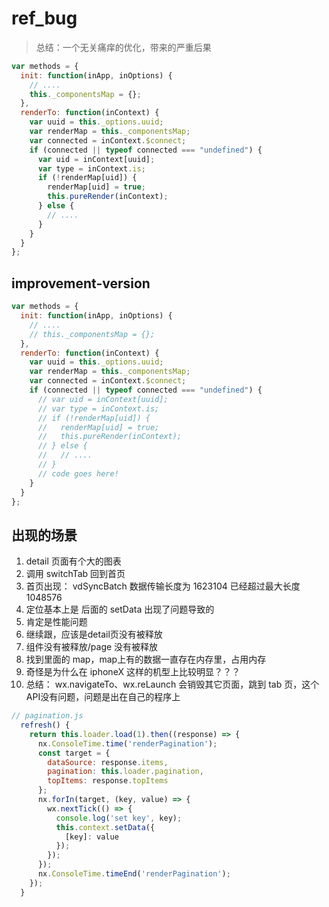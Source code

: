 # ref_bug
> 总结：一个无关痛痒的优化，带来的严重后果
<!-- # /Users/feizheng/finxos/institute-miaotu/node_modules/next-weapp-boot/lib/middlewares/redux-boot.js -->
```js
var methods = {
  init: function(inApp, inOptions) {
    // .... 
    this._componentsMap = {};
  },
  renderTo: function(inContext) {
    var uuid = this._options.uuid;
    var renderMap = this._componentsMap;
    var connected = inContext.$connect;
    if (connected || typeof connected === "undefined") {
      var uid = inContext[uuid];
      var type = inContext.is;
      if (!renderMap[uid]) {
        renderMap[uid] = true;
        this.pureRender(inContext);
      } else {
        // ....
      }
    }
  }
};
```


## improvement-version
```js
var methods = {
  init: function(inApp, inOptions) {
    // .... 
    // this._componentsMap = {};
  },
  renderTo: function(inContext) {
    var uuid = this._options.uuid;
    var renderMap = this._componentsMap;
    var connected = inContext.$connect;
    if (connected || typeof connected === "undefined") {
      // var uid = inContext[uuid];
      // var type = inContext.is;
      // if (!renderMap[uid]) {
      //   renderMap[uid] = true;
      //   this.pureRender(inContext);
      // } else {
      //   // ....
      // }
      // code goes here!
    }
  }
};
```


## 出现的场景
1. detail 页面有个大的图表
2. 调用 switchTab 回到首页
3. 首页出现： vdSyncBatch 数据传输长度为 1623104 已经超过最大长度 1048576 
4. 定位基本上是 后面的 setData 出现了问题导致的
5. 肯定是性能问题
6. 继续跟，应该是detail页没有被释放
7. 组件没有被释放/page 没有被释放
8. 找到里面的 map，map上有的数据一直存在内存里，占用内存
9. 奇怪是为什么在 iphoneX 这样的机型上比较明显？？？
10. 总结： wx.navigateTo、wx.reLaunch 会销毁其它页面，跳到 tab 页，这个API没有问题，问题是出在自己的程序上

```js
// pagination.js
  refresh() {
    return this.loader.load(1).then((response) => {
      nx.ConsoleTime.time('renderPagination');
      const target = {
        dataSource: response.items,
        pagination: this.loader.pagination,
        topItems: response.topItems
      };
      nx.forIn(target, (key, value) => {
        wx.nextTick(() => {
          console.log('set key', key);
          this.context.setData({
            [key]: value
          });
        });
      });
      nx.ConsoleTime.timeEnd('renderPagination');
    });
  }
```
